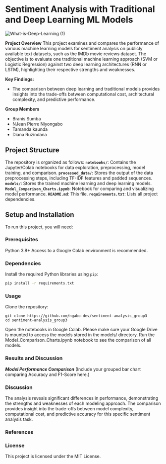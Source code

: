 # Sentiment Analysis with Traditional and Deep Learning ML Models

![What-is-Deep-Learning (1)](https://github.com/user-attachments/assets/42beb733-2243-4da7-9c2d-d0ec9ec41c2c)

**Project Overview**
This project examines and compares the performance of various machine learning models for sentiment analysis on publicly available text datasets, such as the IMDb movie reviews dataset. The objective is to evaluate one traditional machine learning approach (SVM or Logistic Regression) against two deep learning architectures (RNN or LSTM), highlighting their respective strengths and weaknesses.


**Key Findings:**
* The comparison between deep learning and traditional models provides insights into the trade-offs between computational cost, architectural complexity, and predictive performance.
  
**Group Members**
* Branis Sumba
* NJean Pierre Niyongabo
* Tamanda kaunda
* Diana Ruzindana

## Project Structure
The repository is organized as follows:
 **`notebooks/`**: Contains the Jupyter/Colab notebooks for data exploration, preprocessing, model training, and comparison.
 **`processed_data/`**: Stores the output of the data preprocessing steps, including TF-IDF features and padded sequences.
 **`models/`**: Stores the trained machine learning and deep learning models.
 **`Model_Comparison_Charts.ipynb`**: Notebook for comparing and visualizing model performance.
 **`README.md`**: This file.
 **`requirements.txt`**: Lists all project dependencies.

## Setup and Installation
To run this project, you will need:

### Prerequisites
   Python 3.8+
   Access to a Google Colab environment is recommended.

### Dependencies
Install the required Python libraries using `pip`:
```bash
pip install -r requirements.txt
```
### Usage
Clone the repository:
```
git clone https://github.com/ngabo-dev/sentiment-analysis_group3
cd sentiment-analysis_group3
```

Open the notebooks in Google Colab. 
Please make sure your Google Drive is mounted to access the models stored in the models/ directory.
Run the Model_Comparison_Charts.ipynb notebook to see the comparison of all models.

### Results and Discussion
***Model Performance Comparison***
(Include your grouped bar chart comparing Accuracy and F1-Score here.)

### Discussion
The analysis reveals significant differences in performance, demonstrating the strengths and weaknesses of each modeling approach.
The comparison provides insight into the trade-offs between model complexity, computational cost, and predictive accuracy for this specific sentiment analysis task. 

### References


### License
This project is licensed under the MIT License. 


